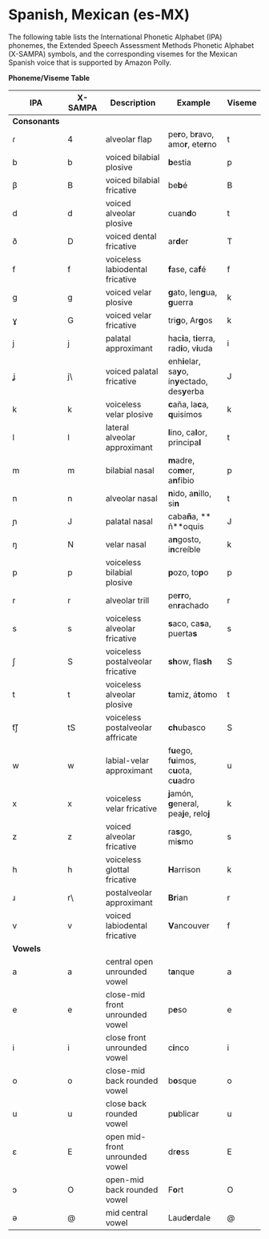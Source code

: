 # Spanish, Mexican \(es\-MX\)<a name="ph-table-mexican"></a>

The following table lists the International Phonetic Alphabet \(IPA\) phonemes, the Extended Speech Assessment Methods Phonetic Alphabet \(X\-SAMPA\) symbols, and the corresponding visemes for the Mexican Spanish voice that is supported by Amazon Polly\.


**Phoneme/Viseme Table**  

| IPA | X\-SAMPA | Description | Example | Viseme | 
| --- | --- | --- | --- | --- | 
|  **Consonants**  | 
| ɾ | 4 | alveolar flap | pe**r**o, b**r**avo, amo**r**, ete**r**no | t | 
| b | b | voiced bilabial plosive | **b**estia  | p | 
| β | B | voiced bilabial fricative | be**b**é | B | 
| d | d | voiced alveolar plosive | cuan**d**o  | t | 
| ð | D | voiced dental fricative | ar**d**er  | T | 
|  f | f | voiceless labiodental fricative | **f**ase, ca**f**é  | f | 
| g | g | voiced velar plosive | **g**ato, len**g**ua, **g**uerra  | k | 
| ɣ | G | voiced velar fricative | tri**g**o, Ar**g**os  | k | 
| j | j | palatal approximant | hac**i**a, t**i**erra, rad**i**o, v**i**uda  | i | 
| ʝ | j\\ | voiced palatal fricative | enh**i**elar, sa**y**o, in**y**ectado, des**y**erba  | J | 
| k | k | voiceless velar plosive | **c**aña, la**c**a, **q**uisimos  | k | 
| l | l | lateral alveolar approximant | **l**ino, ca**l**or, principa**l** | t | 
| m | m | bilabial nasal | **m**adre, co**m**er, a**n**fibio  | p | 
| n | n | alveolar nasal | **n**ido, a**n**illo, si**n** | t | 
| ɲ | J | palatal nasal | caba**ñ**a, ** ñ**oquis  | J | 
| ŋ | N | velar nasal | a**n**gosto, i**n**creíble | k | 
| p | p | voiceless bilabial plosive | **p**ozo, to**p**o  | p | 
| r | r | alveolar trill | pe**rr**o, en**r**achado  | r | 
| s | s | voiceless alveolar fricative | **s**aco, ca**s**a, puerta**s** | s | 
| ʃ | S | voiceless postalveolar fricative | **sh**ow, fla**sh** | S | 
| t | t | voiceless alveolar plosive | **t**amiz, á**t**omo  | t | 
| t͡ʃ | tS | voiceless postalveolar affricate | **ch**ubasco  | S | 
| w | w | labial\-velar approximant | f**u**ego, f**u**imos, c**u**ota, c**u**adro  | u | 
| x | x | voiceless velar fricative | **j**amón, **g**eneral, pea**j**e, relo**j** | k | 
| z | z | voiced alveolar fricative | ra**s**go, mi**s**mo  | s | 
| h | h | voiceless glottal fricative | **H**arrison | k | 
| ɹ | r\\ | postalveolar approximant | **Br**ian | r | 
| v | v | voiced labiodental fricative | **V**ancouver | f | 
|  **Vowels**  | 
| a  | a  | central open unrounded vowel  | t**a**nque  | a  | 
| e  | e  | close\-mid front unrounded vowel  | p**e**so  | e  | 
| i  | i  | close front unrounded vowel  | c**i**nco  | i  | 
| o  | o  | close\-mid back rounded vowel  | b**o**sque  | o  | 
| u  | u  | close back rounded vowel  | p**u**blicar | u  | 
| ɛ  | E  | open mid\-front unrounded vowel  | dr**e**ss | E  | 
| ɔ  | O  | open\-mid back rounded vowel  | F**o**rt | O | 
| ə  | @  | mid central vowel  | Laud**e**rdale | @  | 